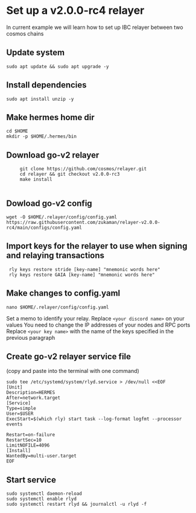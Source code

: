 # Set up a v2.0.0-rc4 relayer
In current example we will learn how to set up IBC relayer between two cosmos chains

## Update system
```
sudo apt update && sudo apt upgrade -y
```

## Install dependencies
```
sudo apt install unzip -y
```

## Make hermes home dir
```
cd $HOME
mkdir -p $HOME/.hermes/bin
```

## Download go-v2 relayer
```
     git clone https://github.com/cosmos/relayer.git
     cd relayer && git checkout v2.0.0-rc3
     make install
 
```
## Dowload go-v2 config
```
wget -O $HOME/.relayer/config/config.yaml https://raw.githubusercontent.com/zukaman/relayer-v2.0.0-rc4/main/configs/config.yaml
```

## Import  keys for the relayer to use when signing and relaying transactions
   ```
    rly keys restore stride [key-name] "mnemonic words here"
    rly keys restore GAIA [key-name] "mnemonic words here"
   ```
## Make changes to config.yaml
```
nano $HOME/.relayer/config/config.yaml
```
Set a memo to identify your relay. Replace `<your discord name>` on your values
You need to change the IP addresses of your nodes and RPC ports
Replace `<your key name>`  with the name of the keys specified in the previous paragraph

## Create go-v2 relayer service file
 (copy and paste into the terminal with one command)
```
sudo tee /etc/systemd/system/rlyd.service > /dev/null <<EOF
[Unit]
Description=HERMES
After=network.target
[Service]
Type=simple
User=$USER
ExecStart=$(which rly) start task --log-format logfmt --processor events

Restart=on-failure
RestartSec=10
LimitNOFILE=4096
[Install]
WantedBy=multi-user.target
EOF
```

## Start service
```
sudo systemctl daemon-reload
sudo systemctl enable rlyd
sudo systemctl restart rlyd && journalctl -u rlyd -f
```
